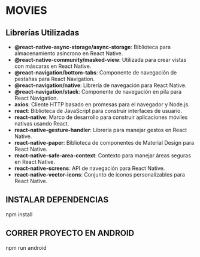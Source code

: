 # MOVIES



## Librerías Utilizadas
- **@react-native-async-storage/async-storage**: Biblioteca para almacenamiento asíncrono en React Native.
- **@react-native-community/masked-view**: Utilizada para crear vistas con máscaras en React Native.
- **@react-navigation/bottom-tabs**: Componente de navegación de pestañas para React Navigation.
- **@react-navigation/native**: Librería de navegación para React Native.
- **@react-navigation/stack**: Componente de navegación en pila para React Navigation.
- **axios**: Cliente HTTP basado en promesas para el navegador y Node.js.
- **react**: Biblioteca de JavaScript para construir interfaces de usuario.
- **react-native**: Marco de desarrollo para construir aplicaciones móviles nativas usando React.
- **react-native-gesture-handler**: Librería para manejar gestos en React Native.
- **react-native-paper**: Biblioteca de componentes de Material Design para React Native.
- **react-native-safe-area-context**: Contexto para manejar áreas seguras en React Native.
- **react-native-screens**: API de navegación para React Native.
- **react-native-vector-icons**: Conjunto de iconos personalizables para React Native.



## INSTALAR DEPENDENCIAS
npm install

## CORRER PROYECTO EN ANDROID
npm run android
